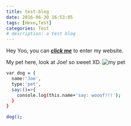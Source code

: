 ```yaml
---
title: test-blog
date: 2016-06-30 16:53:05
tags: [Hexo,Test]
categories: Test
# description: a test blog
---
```

Hey Yoo, you can ***[click me](http://www.starpoetry.cn/)*** to enter my website.

My pet here, look at Joe! so sweet XD.
![my pet](http://osd27mrkh.bkt.clouddn.com/dog.gif)

``` bash
var dog = {
  name:'Joe',
  type:'pet',
  say:()=>{
    console.log(this.name+'say: wooof!!!');
  }
}

dog();
```